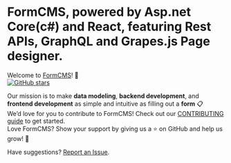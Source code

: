 # FormCMS, powered by Asp.net Core(c#) and React, featuring Rest APIs, GraphQL and Grapes.js Page designer.

Welcome to [FormCMS](https://github.com/FormCMS/FormCMS)! 🚀  
[![GitHub stars](https://img.shields.io/github/stars/FormCMS/FormCMS.svg?style=social&label=Star)](https://github.com/FormCMS/FormCMS/stargazers)

Our mission is to make **data modeling**, **backend development**, and **frontend development** as simple and intuitive as filling out a **form** 📋  
We’d love for you to contribute to FormCMS! Check out our [CONTRIBUTING guide](https://github.com/formcms/formcms/blob/main/CONTRIBUTING.md) to get started.  
Love FormCMS? Show your support by giving us a ⭐ on GitHub and help us grow! 🌟  

Have suggestions? [Report an Issue](https://github.com/FormCms/FormCms/issues).
